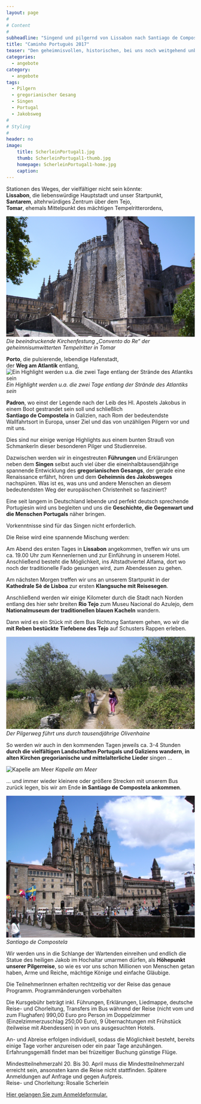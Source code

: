 ```yaml
---
layout: page
#
# Content
#
subheadline: "Singend und pilgernd von Lissabon nach Santiago de Compostela vom 6. bis 15. Juli 2018"
title: "Caminho Portuguès 2017"
teaser: "Den geheimnisvollen, historischen, bei uns noch weitgehend unbekannte historische Jakobsweg durch Portugal und Galizien gehen: Zehntägige Pilger- und Studienreise in der genialen Kombination von Wandern und Singen gregorianischer und mittelalterlicher Gesänge in alten Kirchen."
categories:
  - angebote
category:
  - angebote
tags:
  - Pilgern
  - gregorianischer Gesang
  - Singen
  - Portugal
  - Jakobsweg
#
# Styling
#
header: no
image:
    title: ScherleinPortugal1.jpg
    thumb: ScherleinPortugal1-thumb.jpg
    homepage: ScherleinPortugal1-home.jpg
    caption: 
---
```


Stationen des Weges, der vielfältiger nicht sein könnte:  
**Lissabon**, die liebenswürdige Hauptstadt und unser Startpunkt,  
**Santarem**, altehrwürdiges Zentrum über dem Tejo,  
**Tomar**, ehemals Mittelpunkt des mächtigen Tempelritterordens,  

![Die beeindruckende Kirchenfestung „Convento do Re“ der geheimnisumwitterten Tempelritter in Tomar](/images/scherleinport6_schmal.JPG)
*Die beeindruckende Kirchenfestung „Convento do Re“ der geheimnisumwitterten Tempelritter in Tomar*

**Porto**, die pulsierende, lebendige Hafenstadt,  
der **Weg am Atlantik** entlang,  
![Ein Highlight werden u.a. die zwei Tage entlang der Strände des Atlantiks sein](/images/PortugalWegAmAtlantik_schmal.JPG)
*Ein Highlight werden u.a. die zwei Tage entlang der Strände des Atlantiks sein*

**Padron**, wo einst der Legende nach der Leib des Hl. Apostels Jakobus in einem Boot gestrandet sein soll
und schließlich  
**Santiago de Compostela** in Galizien, nach Rom der bedeutendste Wallfahrtsort in Europa, unser Ziel und das von unzähligen Pilgern vor und mit uns.

Dies sind nur einige wenige Highlights aus einem bunten Strauß von Schmankerln dieser besonderen Pilger und Studienreise.

Dazwischen werden wir in eingestreuten **Führungen** und Erklärungen neben dem **Singen** selbst auch viel über die eineinhalbtausendjährige spannende Entwicklung des **gregorianischen Gesangs**, der gerade eine Renaissance erfährt, hören und dem **Geheimnis des Jakobsweges** nachspüren. Was ist es, was uns und andere Menschen an diesem bedeutendsten Weg der europäischen Christenheit so fasziniert?

Eine seit langem in Deutschland lebende und perfekt deutsch sprechende Portugiesin wird uns begleiten und uns die **Geschichte, die Gegenwart und die Menschen Portugals** näher bringen.

Vorkenntnisse sind für das Singen nicht erforderlich.

Die Reise wird eine spannende Mischung werden:

Am Abend des ersten Tages in **Lissabon** angekommen, treffen wir uns um ca. 19.00 Uhr zum Kennenlernen und zur Einführung in unserem Hotel. Anschließend besteht die Möglichkeit, ins Altstadtviertel Alfama, dort wo noch der traditionelle Fado gesungen wird, zum Abendessen zu gehen.

Am nächsten Morgen treffen wir uns an unserem Startpunkt in der **Kathedrale Sè de Lisboa** zur ersten **Klangsuche mit Reisesegen**.

Anschließend werden wir einige Kilometer durch die Stadt nach Norden entlang des hier sehr breiten **Rio Tejo** zum Museu Nacional do Azulejo, dem **Nationalmuseum der traditionellen blauen Kacheln** wandern.

Dann wird es ein Stück mit dem Bus Richtung Santarem gehen, wo wir die **mit Reben bestückte Tiefebene des Tejo** auf Schusters Rappen erleben.

![Der Pilgerweg führt uns durch tausendjährige Olivenhaine](/images/scherleinport2-schmal.JPG)
*Der Pilgerweg führt uns durch tausendjährige Olivenhaine*

So werden wir auch in den kommenden Tagen jeweils ca. 3-4 Stunden **durch die vielfältigen Landschaften Portugals und Galiziens wandern**, **in alten Kirchen gregorianische und mittelalterliche Lieder** singen ...

![Kapelle am Meer](/images/PortugalKapelleAmMeer_schmal.JPG)
*Kapelle am Meer*

... und immer wieder kleinere oder größere Strecken mit unserem Bus zurück legen, bis wir am Ende **in Santiago de Compostela ankommen**.

![Santiago de Compostela](/images/scherleinport16.JPG)
*Santiago de Compostela*

Wir werden uns in die Schlange der Wartenden einreihen und endlich die Statue des heiligen Jakob im Hochaltar umarmen dürfen, als **Höhepunkt unserer Pilgerreise**, so wie es vor uns schon Millionen von Menschen getan haben, Arme und Reiche, mächtige Könige und einfache Gläubige.

Die TeilnehmerInnen erhalten rechtzeitig vor der Reise das genaue Programm.
Programmänderungen vorbehalten

Die Kursgebühr beträgt inkl. Führungen, Erklärungen, Liedmappe, deutsche Reise- und Chorleitung, Transfers im Bus während der Reise (nicht vom und zum Flughafen) 990,00 Euro pro Person im Doppelzimmer (Einzelzimmerzuschlag 250,00 Euro), 9 Übernachtungen mit Frühstück (teilweise mit Abendessen) in von uns ausgesuchten Hotels.

An- und Abreise erfolgen individuell, sodass die Möglichkeit besteht, bereits einige Tage vorher anzureisen oder ein paar Tage anzuhängen. Erfahrungsgemäß findet man bei früzeitiger Buchung günstige Flüge.

Mindestteilnehmerzahl 20. Bis 30. April muss die Mindestteilnehmerzahl erreicht sein, ansonsten kann die Reise nicht stattfinden. Spätere Anmeldungen auf Anfrage und gegen Aufpreis.  
Reise- und Chorleitung: Rosalie Scherlein

[Hier gelangen Sie zum Anmeldeformular.](/anmeldung/)
